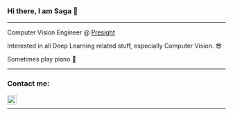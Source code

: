 ### Hi there, I am Saga 👋

---

Computer Vision Engineer @ [Presight](https://www.presight.ai)

Interested in all Deep Learning related stuff, especially Computer Vision. 😎

Sometimes play piano 🎹

---

### Contact me:

[<img align="left" alt="LinkedIn: sagyndyk-tussupbek" width="22px" src="https://cdn.jsdelivr.net/npm/simple-icons@v3/icons/linkedin.svg" />][linkedin]

<br />

---

[linkedin]: https://www.linkedin.com/in/sagyndyk-tussupbek-a395ba119
